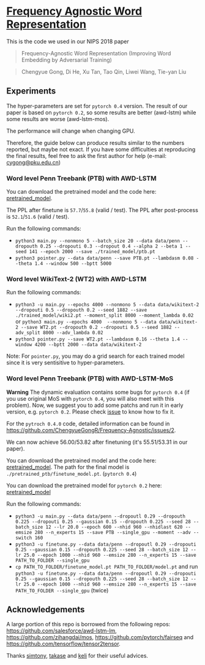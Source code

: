 # [Frequency Agnostic Word Representation](https://arxiv.org/pdf/1809.06858.pdf)
This is the code we used in our NIPS 2018 paper 
>Frequency-Agnostic Word Representation (Improving Word Embedding by Adversarial Training)

>Chengyue Gong, Di He, Xu Tan, Tao Qin, Liwei Wang, Tie-yan Liu

## Experiments
The hyper-parameters are set for `pytorch 0.4` version. The result of our paper is based on `pytorch 0.2`, so some results are better (awd-lstm) while some results are worse (awd-lstm-mos).

The performance will change when changing GPU.

Therefore, the guide below can produce results similar to the numbers reported, but maybe not exact. If you have some difficulties at reproducing the final results, feel free to ask the first author for help (e-mail: cygong@pku.edu.cn)

### Word level Penn Treebank (PTB) with AWD-LSTM
You can download the pretrained model and the code here: [pretrained_model](https://drive.google.com/open?id=1x0GL8oYv21lwHkAkyWWgL7ViBRjxFAnc).

The PPL after finetune is `57.7`/`55.8` (valid / test). The PPL after post-process is `52.1`/`51.6` (valid / test).

Run the following commands:

+ `python3 main.py --nonmono 5 --batch_size 20 --data data/penn --dropouth 0.25 --dropouti 0.3 --dropout 0.4 --alpha 2 --beta 1 --seed 141 --epoch 2000 --save ./trained_model/ptb.pt`
+ `python3 pointer.py --data data/penn --save PTB.pt --lambdasm 0.08 --theta 1.4 --window 500 --bptt 5000`

### Word level WikiText-2 (WT2) with AWD-LSTM
Run the following commands:

+ `python3 -u main.py --epochs 4000 --nonmono 5 --data data/wikitext-2 --dropouti 0.5 --dropouth 0.2 --seed 1882 --save ./trained_model/wiki2.pt --moment_split 8000 --moment_lambda 0.02`
or `python3 main.py --epochs 4000  --nonmono 5 --data data/wikitext-2 --save WT2.pt --dropouth 0.2 --dropouti 0.5 --seed 1882 --adv_split 8000 --adv_lambda 0.02`
+ `python3 pointer.py --save WT2.pt --lambdasm 0.16 --theta 1.4 --window 4200 --bptt 2000 --data data/wikitext-2`

Note: For `pointer.py`, you may do a grid search for each trained model since it is very sentisitive to hyper-parameters.

### Word level Penn Treebank (PTB) with AWD-LSTM-MoS

**Warning** The dynamic evaluation contains some bugs for `pytorch 0.4` (if you use original MoS with `pytorch 0.4`, you will also meet with this problem). Now, we suggest you to add some patchs and run it in early version, e.g. `pytorch 0.2`. Please check [issue](https://github.com/ChengyueGongR/Frequency-Agnostic/issues/2) to know how to fix it. 

For the `pytroch 0.4.0` code, detailed information can be found in https://github.com/ChengyueGongR/Frequency-Agnostic/issues/2.

We can now achieve 56.00/53.82 after finetuning (it's 55.51/53.31 in our paper). 

You can download the pretrained model and the code here: [pretrained_model](https://drive.google.com/open?id=1znF6vrwNOXzWFS5KuIPVKGEEKoK5Fs57). The path for the final model is `./pretrained_ptb/finetune_model.pt`. (`pytorch 0.4`)

You can download the pretrained model for `pytorch 0.2` here: [pretrained_model](https://drive.google.com/open?id=1k9kVyPvCf1orDKKyQn3rokrr2I4gYBRW)

Run the following commands:

+ `python3 -u main.py --data data/penn --dropoutl 0.29 --dropouth 0.225 --dropouti 0.25 --gaussian 0.15 --dropouth 0.225 --seed 28 --batch_size 12 --lr 20.0 --epoch 600 --nhid 960 --nhidlast 620 --emsize 280 --n_experts 15 --save PTB --single_gpu --moment --adv --switch 160`
+ `python3 -u finetune.py --data data/penn --dropoutl 0.29 --dropouti 0.25 --gaussian 0.15 --dropouth 0.225 --seed 28 --batch_size 12 --lr 25.0 --epoch 1000 --nhid 960 --emsize 280 --n_experts 15 --save PATH_TO_FOLDER --single_gpu`
+ `cp PATH_TO_FOLDER/finetune_model.pt PATH_TO_FOLDER/model.pt` and run `python3 -u finetune.py --data data/penn --dropoutl 0.29 --dropouti 0.25 --gaussian 0.15 --dropouth 0.225 --seed 28 --batch_size 12 --lr 25.0 --epoch 1000 --nhid 960 --emsize 280 --n_experts 15 --save PATH_TO_FOLDER --single_gpu` (twice)


## Acknowledgements

A large portion of this repo is borrowed from the following repos:
https://github.com/salesforce/awd-lstm-lm, https://github.com/zihangdai/mos, https://github.com/pytorch/fairseq and https://github.com/tensorflow/tensor2tensor.

Thanks [simtony](https://github.com/simtony), [takase](https://github.com/takase) and [keli](https://github.com/keli78) for their useful advices.
